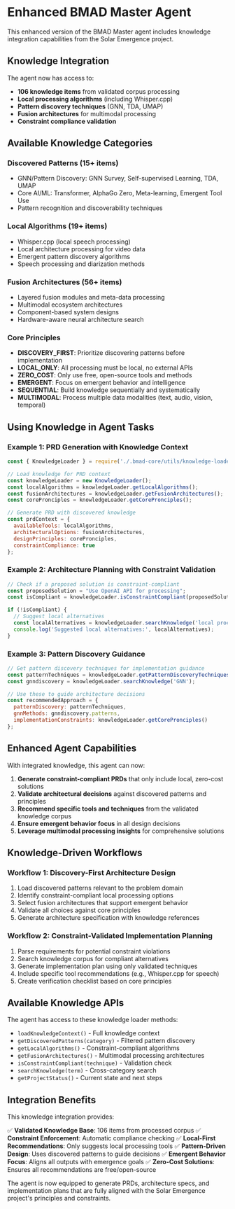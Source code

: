 # Enhanced BMAD Master Agent

This enhanced version of the BMAD Master agent includes knowledge integration capabilities from the Solar Emergence project.

## Knowledge Integration

The agent now has access to:
- **106 knowledge items** from validated corpus processing
- **Local processing algorithms** (including Whisper.cpp)
- **Pattern discovery techniques** (GNN, TDA, UMAP)
- **Fusion architectures** for multimodal processing
- **Constraint compliance validation**

## Available Knowledge Categories

### Discovered Patterns (15+ items)
- GNN/Pattern Discovery: GNN Survey, Self-supervised Learning, TDA, UMAP
- Core AI/ML: Transformer, AlphaGo Zero, Meta-learning, Emergent Tool Use
- Pattern recognition and discoverability techniques

### Local Algorithms (19+ items)
- Whisper.cpp (local speech processing)
- Local architecture processing for video data
- Emergent pattern discovery algorithms
- Speech processing and diarization methods

### Fusion Architectures (56+ items)
- Layered fusion modules and meta-data processing
- Multimodal ecosystem architectures
- Component-based system designs
- Hardware-aware neural architecture search

### Core Principles
- **DISCOVERY_FIRST**: Prioritize discovering patterns before implementation
- **LOCAL_ONLY**: All processing must be local, no external APIs
- **ZERO_COST**: Only use free, open-source tools and methods
- **EMERGENT**: Focus on emergent behavior and intelligence
- **SEQUENTIAL**: Build knowledge sequentially and systematically
- **MULTIMODAL**: Process multiple data modalities (text, audio, vision, temporal)

## Using Knowledge in Agent Tasks

### Example 1: PRD Generation with Knowledge Context
```javascript
const { KnowledgeLoader } = require('./.bmad-core/utils/knowledge-loader.js');

// Load knowledge for PRD context
const knowledgeLoader = new KnowledgeLoader();
const localAlgorithms = knowledgeLoader.getLocalAlgorithms();
const fusionArchitectures = knowledgeLoader.getFusionArchitectures();
const corePronciples = knowledgeLoader.getCorePronciples();

// Generate PRD with discovered knowledge
const prdContext = {
  availableTools: localAlgorithms,
  architecturalOptions: fusionArchitectures,
  designPrinciples: corePronciples,
  constraintCompliance: true
};
```

### Example 2: Architecture Planning with Constraint Validation
```javascript
// Check if a proposed solution is constraint-compliant
const proposedSolution = "Use OpenAI API for processing";
const isCompliant = knowledgeLoader.isConstraintCompliant(proposedSolution);

if (!isCompliant) {
  // Suggest local alternatives
  const localAlternatives = knowledgeLoader.searchKnowledge('local processing');
  console.log('Suggested local alternatives:', localAlternatives);
}
```

### Example 3: Pattern Discovery Guidance
```javascript
// Get pattern discovery techniques for implementation guidance
const patternTechniques = knowledgeLoader.getPatternDiscoveryTechniques();
const gnndiscovery = knowledgeLoader.searchKnowledge('GNN');

// Use these to guide architecture decisions
const recommendedApproach = {
  patternDiscovery: patternTechniques,
  gnnMethods: gnndiscovery.patterns,
  implementationConstraints: knowledgeLoader.getCorePronciples()
};
```

## Enhanced Agent Capabilities

With integrated knowledge, this agent can now:

1. **Generate constraint-compliant PRDs** that only include local, zero-cost solutions
2. **Validate architectural decisions** against discovered patterns and principles
3. **Recommend specific tools and techniques** from the validated knowledge corpus
4. **Ensure emergent behavior focus** in all design decisions
5. **Leverage multimodal processing insights** for comprehensive solutions

## Knowledge-Driven Workflows

### Workflow 1: Discovery-First Architecture Design
1. Load discovered patterns relevant to the problem domain
2. Identify constraint-compliant local processing options
3. Select fusion architectures that support emergent behavior
4. Validate all choices against core principles
5. Generate architecture specification with knowledge references

### Workflow 2: Constraint-Validated Implementation Planning
1. Parse requirements for potential constraint violations
2. Search knowledge corpus for compliant alternatives
3. Generate implementation plan using only validated techniques
4. Include specific tool recommendations (e.g., Whisper.cpp for speech)
5. Create verification checklist based on core principles

## Available Knowledge APIs

The agent has access to these knowledge loader methods:

- `loadKnowledgeContext()` - Full knowledge context
- `getDiscoveredPatterns(category)` - Filtered pattern discovery
- `getLocalAlgorithms()` - Constraint-compliant algorithms
- `getFusionArchitectures()` - Multimodal processing architectures
- `isConstraintCompliant(technique)` - Validation check
- `searchKnowledge(term)` - Cross-category search
- `getProjectStatus()` - Current state and next steps

## Integration Benefits

This knowledge integration provides:

✅ **Validated Knowledge Base**: 106 items from processed corpus
✅ **Constraint Enforcement**: Automatic compliance checking
✅ **Local-First Recommendations**: Only suggests local processing tools
✅ **Pattern-Driven Design**: Uses discovered patterns to guide decisions
✅ **Emergent Behavior Focus**: Aligns all outputs with emergence goals
✅ **Zero-Cost Solutions**: Ensures all recommendations are free/open-source

The agent is now equipped to generate PRDs, architecture specs, and implementation plans that are fully aligned with the Solar Emergence project's principles and constraints.